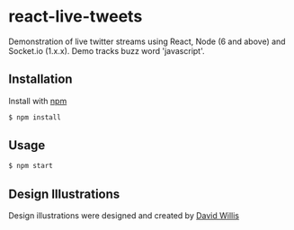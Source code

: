 # react-live-tweets
Demonstration of live twitter streams using React, Node (6 and above) and Socket.io (1.x.x). Demo tracks buzz word 'javascript'.

## Installation

Install with [npm](https://www.npmjs.com/)

```sh
$ npm install
```

## Usage
```sh
$ npm start
```

## Design Illustrations
Design illustrations were designed and created by [David Willis](https://dribbble.com/DJWillis)
